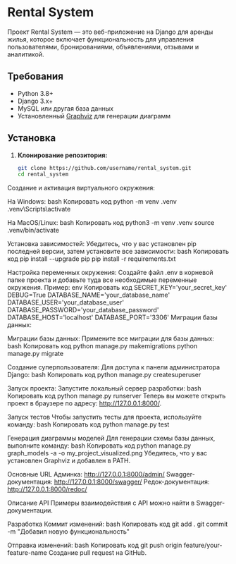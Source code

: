 # Rental System

Проект Rental System — это веб-приложение на Django для аренды жилья, которое включает функциональность для управления пользователями, бронированиями, объявлениями, отзывами и аналитикой.

## Требования

- Python 3.8+
- Django 3.x+
- MySQL или другая база данных
- Установленный [Graphviz](https://graphviz.org/download/) для генерации диаграмм

## Установка

1. **Клонирование репозитория:**

   ```bash
   git clone https://github.com/username/rental_system.git
   cd rental_system

Создание и активация виртуального окружения:

На Windows:
bash
Копировать код
python -m venv .venv
.venv\Scripts\activate

На MacOS/Linux:
bash
Копировать код
python3 -m venv .venv
source .venv/bin/activate

Установка зависимостей:
Убедитесь, что у вас установлен pip последней версии, затем установите все зависимости:
bash
Копировать код
pip install --upgrade pip
pip install -r requirements.txt

Настройка переменных окружения:
Создайте файл .env в корневой папке проекта и добавьте туда все необходимые переменные окружения. Пример:
env
Копировать код
SECRET_KEY='your_secret_key'
DEBUG=True
DATABASE_NAME='your_database_name'
DATABASE_USER='your_database_user'
DATABASE_PASSWORD='your_database_password'
DATABASE_HOST='localhost'
DATABASE_PORT='3306'
Миграции базы данных:

Миграции базы данных:
Примените все миграции для базы данных:
bash
Копировать код
python manage.py makemigrations
python manage.py migrate

Создание суперпользователя:
Для доступа к панели администратора Django:
bash
Копировать код
python manage.py createsuperuser

Запуск проекта:
Запустите локальный сервер разработки:
bash
Копировать код
python manage.py runserver
Теперь вы можете открыть проект в браузере по адресу: http://127.0.0.1:8000/.

Запуск тестов
Чтобы запустить тесты для проекта, используйте команду:
bash
Копировать код
python manage.py test

Генерация диаграммы моделей
Для генерации схемы базы данных, выполните команду:
bash
Копировать код
python manage.py graph_models -a -o my_project_visualized.png
Убедитесь, что у вас установлен Graphviz и добавлен в PATH.

Основные URL
Админка: http://127.0.0.1:8000/admin/
Swagger-документация: http://127.0.0.1:8000/swagger/
Редок-документация: http://127.0.0.1:8000/redoc/

Описание API
Примеры взаимодействия с API можно найти в Swagger-документации.

Разработка
Коммит изменений:
bash
Копировать код
git add .
git commit -m "Добавил новую функциональность"

Отправка изменений:
bash
Копировать код
git push origin feature/your-feature-name
Создание pull request на GitHub.



